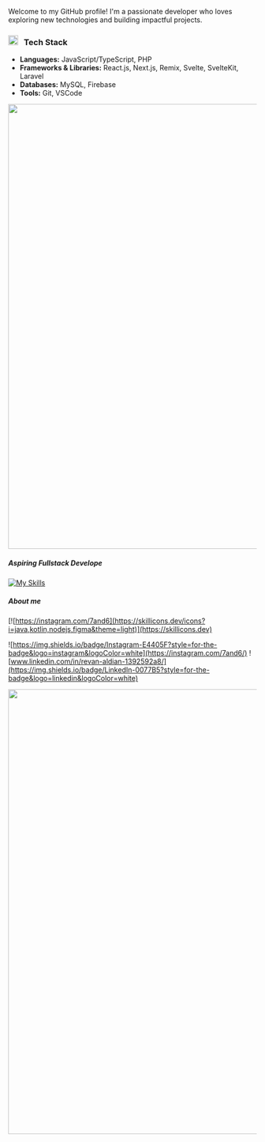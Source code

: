 Welcome to my GitHub profile! I'm a passionate developer who loves exploring new technologies and building impactful projects.

### <img src="https://user-images.githubusercontent.com/74038190/216120974-24a76b31-7f39-41f1-a38f-b3c1377cc612.png" alt="Teacup Without Handle" width="20" /> &nbsp; Tech Stack

- **Languages:** JavaScript/TypeScript, PHP
- **Frameworks & Libraries:** React.js, Next.js, Remix, Svelte, SvelteKit, Laravel
- **Databases:** MySQL, Firebase
- **Tools:** Git, VSCode

<img src="https://user-images.githubusercontent.com/74038190/212284115-f47cd8ff-2ffb-4b04-b5bf-4d1c14c0247f.gif" width="900">

##### Aspiring Fullstack Develope


[![My Skills](https://skillicons.dev/icons?i=html,css,nodejs,github,java,php,powershell,py,vscode,powershell,figma&theme=light)](https://skillicons.dev)


##### About me

[![https://instagram.com/7and6](https://skillicons.dev/icons?i=java,kotlin,nodejs,figma&theme=light)](https://skillicons.dev)

![https://img.shields.io/badge/Instagram-E4405F?style=for-the-badge&logo=instagram&logoColor=white](https://instagram.com/7and6/) ![www.linkedin.com/in/revan-aldian-1392592a8/](https://img.shields.io/badge/LinkedIn-0077B5?style=for-the-badge&logo=linkedin&logoColor=white)


<img src="https://user-images.githubusercontent.com/74038190/212284115-f47cd8ff-2ffb-4b04-b5bf-4d1c14c0247f.gif" width="900">

